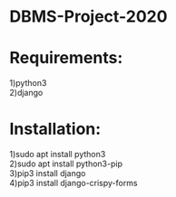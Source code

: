 # DBMS-Project-2020
# Requirements:
1)python3\
2)django

# Installation:
1)sudo apt install python3\
2)sudo apt install python3-pip\
3)pip3 install django\
4)pip3 install django-crispy-forms

